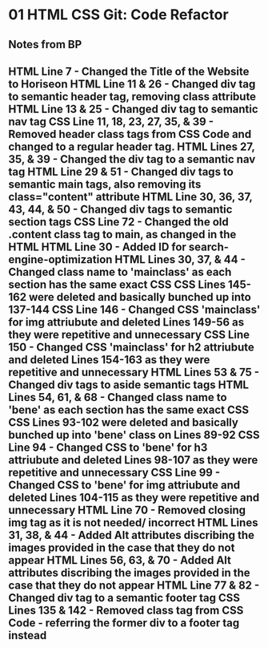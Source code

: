 # 01 HTML CSS Git: Code Refactor

## Notes from BP 
HTML Line 7 - Changed the Title of the Website to Horiseon 
HTML Line 11 & 26 - Changed div tag to semantic header tag, removing class attribute
HTML Line 13 & 25 - Changed div tag to semantic nav tag 
CSS Line 11, 18, 23, 27, 35, & 39 - Removed header class tags from CSS Code and changed to a regular header tag. 
HTML Lines 27, 35, & 39 - Changed the div tag to a semantic nav tag
HTML Line 29 & 51 - Changed div tags to semantic main tags, also removing its class="content" attribute 
HTML Line 30, 36, 37, 43, 44, & 50 - Changed div tags to semantic section tags 
CSS Line 72 - Changed the old .content class tag to main, as changed in the HTML 
HTML Line 30 - Added ID for search-engine-optimization 
HTML Lines 30, 37, & 44 - Changed class name to 'mainclass' as each section has the same exact CSS 
CSS Lines 145-162 were deleted and basically bunched up into 137-144 
CSS Line 146 - Changed CSS 'mainclass' for img attriubute and deleted Lines 149-56 as they were repetitive and unnecessary 
CSS Line 150 - Changed CSS 'mainclass' for h2 attriubute and deleted Lines 154-163 as they were repetitive and unnecessary
HTML Lines 53 & 75 - Changed div tags to aside semantic tags 
HTML Lines 54, 61, & 68 -  Changed class name to 'bene' as each section has the same exact CSS 
CSS Lines 93-102 were deleted and basically bunched up into 'bene' class on Lines 89-92
CSS Line 94 - Changed CSS to 'bene' for h3 attriubute and deleted Lines 98-107 as they were repetitive and unnecessary 
CSS Line 99 - Changed CSS to 'bene' for img attriubute and deleted Lines 104-115 as they were repetitive and unnecessary
HTML Line 70 - Removed closing img tag as it is not needed/ incorrect 
HTML Lines 31, 38, & 44 - Added Alt attributes discribing the images provided in the case that they do not appear 
HTML Lines 56, 63, & 70 - Added Alt attributes discribing the images provided in the case that they do not appear
HTML Line 77 & 82 - Changed div tag to a semantic footer tag
CSS Lines 135 & 142 - Removed class tag from CSS Code - referring the former div to a footer tag instead
-----------------------------------------------------------------------------------------------------------------